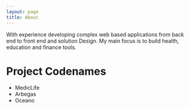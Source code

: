 ```yaml
---
layout: page
title: About
---
```

<p class="message">With experience developing complex web based applications from back end to front end and solution Design. 
My main focus is to build health, education and finance tools.
</p>

Project Codenames
====
* MedicLife
* Arbegas
* Oceano